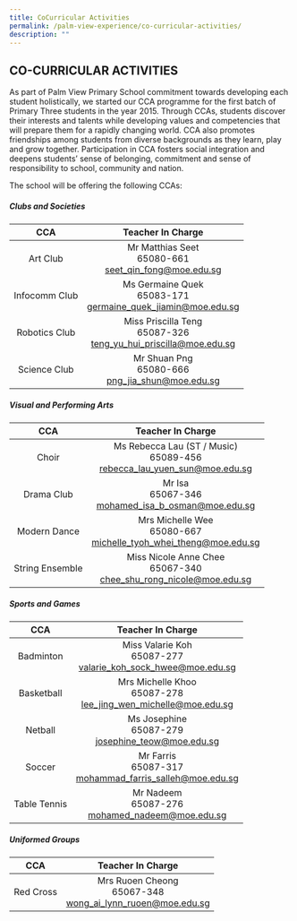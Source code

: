 ```yaml
---
title: CoCurricular Activities
permalink: /palm-view-experience/co-curricular-activities/
description: ""
---
```

## CO-CURRICULAR ACTIVITIES

As part of Palm View Primary School commitment towards developing each student holistically, we started our CCA programme for the first batch of Primary Three students in the year 2015.&nbsp;Through CCAs, students discover their interests and talents while developing values and competencies that will prepare them for a rapidly changing world. CCA also promotes friendships among students from diverse backgrounds as they learn, play and grow together. Participation in CCA fosters social integration and deepens students’ sense of belonging, commitment and sense of responsibility to school, community and nation.

The school will be offering the following CCAs: 

##### Clubs and Societies

| CCA | Teacher In Charge |
|:---:|:---:|
| Art Club | Mr Matthias Seet<br>65080-661<br>[seet_qin_fong@moe.edu.sg](mailto:seet_qin_fong@moe.edu.sg) |
| Infocomm Club | Ms Germaine Quek<br>65083-171<br>[germaine\_quek\_jiamin@moe.edu.sg](mailto:germaine_quek_jiamin@moe.edu.sg) |
| Robotics Club | Miss Priscilla Teng<br>65087-326<br>[teng_yu_hui_priscilla@moe.edu.sg](mailto:teng_yu_hui_priscilla@moe.edu.sg) |
| Science Club | Mr Shuan Png<br>65080-666<br>[png_jia_shun@moe.edu.sg](mailto:png_jia_shun@moe.edu.sg) |

##### Visual and Performing Arts

| CCA | Teacher In Charge |
|:---:|:---:|
| Choir | Ms Rebecca Lau (ST / Music)<br>65089-456<br>[rebecca_lau_yuen_sun@moe.edu.sg](mailto:rebecca_lau_yuen_sun@moe.edu.sg) |
| Drama Club | Mr Isa<br>65067-346<br>[mohamed_isa_b_osman@moe.edu.sg](mailto:mohamed_isa_b_osman@moe.edu.sg) |
| Modern Dance | Mrs Michelle Wee<br>65080-667<br>[michelle_tyoh_whei_theng@moe.edu.sg](mailto:michelle_tyoh_whei_theng@moe.edu.sg) |
| String Ensemble | Miss Nicole Anne Chee<br>65067-340<br>[chee_shu_rong_nicole@moe.edu.sg](mailto:chee_shu_rong_nicole@moe.edu.sg) |

##### Sports and Games

| CCA | Teacher In Charge |
|:---:|:---:|
| Badminton | Miss Valarie Koh<br>65087-277<br>[valarie_koh_sock_hwee@moe.edu.sg](mailto:valarie_koh_sock_hwee@moe.edu.sg) |
| Basketball | Mrs Michelle Khoo<br>65087-278<br>[lee_jing_wen_michelle@moe.edu.sg](mailto:lee_jing_wen_michelle@moe.edu.sg) |
| Netball | Ms Josephine<br>65087-279<br>[josephine_teow@moe.edu.sg](mailto:josephine_teow@moe.edu.sg) |
| Soccer | Mr Farris<br>65087-317<br>[mohammad_farris_salleh@moe.edu.sg](mailto:mohammad_farris_salleh@moe.edu.sg) |
| Table Tennis | Mr Nadeem<br>65087-276<br>[mohamed_nadeem@moe.edu.sg](mailto:mohamed_nadeem@moe.edu.sg) |

##### Uniformed Groups

| CCA | Teacher In Charge |
|:---:|:---:|
| Red Cross | Mrs Ruoen Cheong<br>65067-348<br>[wong_ai_lynn_ruoen@moe.edu.sg](mailto:wong_ai_lynn_ruoen@moe.edu.sg) |